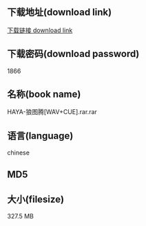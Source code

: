 ## 下载地址(download link)
[下载链接 download link](https://tutu365.netlify.app/?s=HAYA-%E7%8B%BC%E5%9B%BE%E8%85%BE%5BWAV%2BCUE%5D.rar)

## 下载密码(download password)
1866

## 名称(book name)
HAYA-狼图腾[WAV+CUE].rar.rar

## 语言(language)
chinese

## MD5


## 大小(filesize)
327.5 MB
